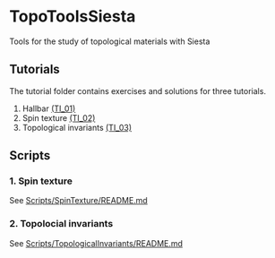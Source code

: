 # TopoToolsSiesta
Tools for the study of topological materials with Siesta

## Tutorials

The tutorial folder contains exercises and solutions for three tutorials.

1. Hallbar [(TI_01)](Tutorials/Exercise/TI_01/Exercise_TI-01.ipynb)
2. Spin texture [(TI_02)](Tutorials/Exercise/TI_02/Exercise_TI-02.ipynb)
3. Topological invariants [(TI_03)](Tutorials/Exercise/TI_03/Exercise_TI-03.ipynb)

## Scripts

### 1. Spin texture
See [Scripts/SpinTexture/README.md](Scripts/SpinTexture/README.md)

### 2. Topolocial invariants
See [Scripts/TopologicalInvariants/README.md](Scripts/TopologicalInvariants/README.md)

